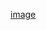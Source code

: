[image](https://s3.us-west-2.amazonaws.com/secure.notion-static.com/522871a0-91c1-4f07-9192-e298b3446e7e/Show.jpg?X-Amz-Algorithm=AWS4-HMAC-SHA256&X-Amz-Credential=ASIAT73L2G45FK5W3IGI%2F20200330%2Fus-west-2%2Fs3%2Faws4_request&X-Amz-Date=20200330T100809Z&X-Amz-Expires=86400&X-Amz-Security-Token=IQoJb3JpZ2luX2VjEO7%2F%2F%2F%2F%2F%2F%2F%2F%2F%2FwEaCXVzLXdlc3QtMiJHMEUCIAbV2nWEVp7weS2%2FXHjtKccvBrst0fLfVQ77hl819kQaAiEAjnBWE%2FPsCEuWn9%2FaPJVNjCJMaLc66%2FSebnn5laUYsGIqvQMI5%2F%2F%2F%2F%2F%2F%2F%2F%2F%2F%2FARAAGgwyNzQ1NjcxNDkzNzAiDPKflr1rVuBI4oZ67yqRA7YkHxXeijaQ8teOLInSkL1LwAtHEPJ1VPyGQb5qDS8mZB83AP%2B975djIhoIz7wO5%2Fd%2FRB%2BVuoOK%2BKhZZ8PnUMTsinccTxaNL7gcx%2FSpDclFHd8rnph09QhAIdJMJfKEsYXOB3hmCiAVrt5dP0JEOywI%2B2dpG2RE3N9VN6AYYasOcfysiPoZhwz%2FgloFTPCDxU9vcsJLUrtt3axl%2F22623FjW%2Bwa3r8ZseuxLBcj5mdOGU5JUWGjT1t6BQ6oAwc2UxM0poJvJWYkpTAghv5i59M%2FNX5gN1JN3fSrXeUrlvUv1Yhq7xs9A%2FedkaiX7egeh7NrZNg16EdQLwmry6BrvQSqDcXLdJkKs8nF8xqhQ0Bq64wJF2YuQp%2FS%2BrjU4BjQzmfR3Iz6zv8c7h2nIxvSU%2FkUIW0nFObxzchD7H36A28f%2B3ZPOq1W2Y5QdNqBdhULwz9QWTyvLRDjrzuRty0P6JQQYbYTF2J54%2BJtIFbvxNcVGfw0NvNZ90Q3aJsP2THywHoKnWwMxO6Vm2iK7RRI3URRMKKMhvQFOusBf1CudSZO50kF66V6n3o9zHVVD84wNxlQ0vlu768MGqRNn3pyrId5GxlgTvs4hYjMoisPWakbCB0dZ5CvH%2B%2ByF8tsTFPd%2F15W0cSA2fBL8Q7XMTgx4u%2B1kx1Oajh5UndAwS08pb7VKEeCp2y6pInqHBk7uzn7KhvgglwjjwLUOgdo3MU%2Bcotprvv9Y6pLb4VapWCuAXsDFeVO0eLih6hT2t4nkUkyWA4RdmCZKFrboC7d5FO6L0%2BEavAiL9uxq4XEvmu7an68ijMMAkS55sJsEEFIZ32%2BOaC6iPZzzcDKVlL%2Bp%2FW1FF%2FWUIkVrQ%3D%3D&X-Amz-Signature=cdc221dd6bff9f18c2bea05d9ce4c3df1860ef34b15aa724da439cc878227f73&X-Amz-SignedHeaders=host&response-content-disposition=filename%20%3D%22Show.jpg%22)
